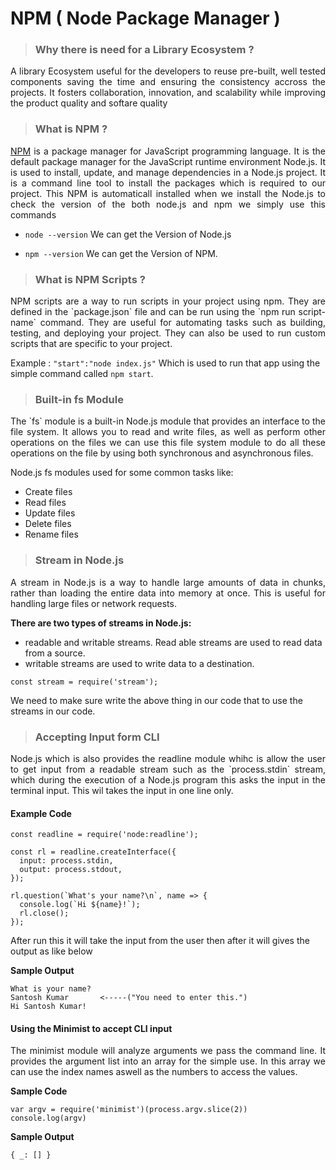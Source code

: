 # NPM ( Node Package Manager )
>### Why there is need for a Library Ecosystem ?
<p align="justify">A library Ecosystem useful for the developers to reuse pre-built, well tested components saving the time and ensuring the consistency accross the projects. It fosters collaboration, innovation, and scalability while improving the product quality and softare quality</p>

>### What is NPM ?
<p align="justify"><a href="https://www.npmjs.com/">NPM</a> is a package manager for JavaScript programming language. It is the default package manager for the JavaScript runtime environment Node.js. It is used to install, update, and manage dependencies in a Node.js project. It is a command line tool to install the packages which is required to our project. This NPM is automaticall installed when we install the Node.js to check the version of the both node.js and npm we simply use this commands
</p>

- `node --version` We can get the Version of Node.js

- `npm --version` We can get the Version of NPM.

>### What is NPM Scripts ?
<p align="justify">NPM scripts are a way to run scripts in your project using npm. 
They are defined in the `package.json` file and can be run using the `npm run script-name` command. They are useful for automating tasks such as building, testing, and deploying
your project. They can also be used to run custom scripts that are specific to your project.</p>

Example : `"start":"node index.js"` Which is used to run that app using the simple command called `npm start`.

>### Built-in fs Module
<p align="justify">The `fs` module is a built-in Node.js module that provides an interface to the file system. It allows you to read and write files, as well as perform other operations on the files we can use this file system module to do all these operations on the file by using both synchronous and asynchronous files.</p>

Node.js fs modules used for some common tasks like:
- Create files
- Read files
- Update files
- Delete files
- Rename files

>### Stream in Node.js
<p align="justify">
A stream in Node.js is a way to handle large amounts of data in
chunks, rather than loading the entire data into memory at once. This is useful for handling large files
or network requests. 

__There are two types of streams in Node.js:__
- readable and writable streams. Read
able streams are used to read data from a source.
- writable streams are used to write data to
a destination.
</p>

```
const stream = require('stream');
```
We need to make sure  write the above thing in our code that to use the streams in our code.

>### Accepting Input form CLI
<p align="justify">
Node.js which is also provides the readline module whihc is allow the user to get input from a readable stream such as the `process.stdin` stream, which during the execution of a Node.js program this asks the input in the terminal input. This wil takes the input in one line only.
</p>

#### Example Code
```
const readline = require('node:readline');

const rl = readline.createInterface({
  input: process.stdin,
  output: process.stdout,
});

rl.question(`What's your name?\n`, name => {
  console.log(`Hi ${name}!`);
  rl.close();
});
```
After run this it will take the input from the user then after it will gives the output as like below

__Sample Output__
```
What is your name?
Santosh Kumar       <-----("You need to enter this.")
Hi Santosh Kumar!
```
#### Using the Minimist to accept CLI input 
<p align="justify">The minimist module will analyze arguments we pass the command line. It provides the argument list into an array for the simple use. In this array we can use the index names aswell as the numbers to access the values.</p>

__Sample Code__
```
var argv = require('minimist')(process.argv.slice(2))
console.log(argv)
```
__Sample Output__
```
{ _: [] }
```